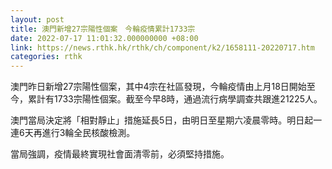 ```yaml
---
layout: post
title: 澳門新增27宗陽性個案　今輪疫情累計1733宗
date: 2022-07-17 11:01:32.000000000 +08:00
link: https://news.rthk.hk/rthk/ch/component/k2/1658111-20220717.htm
categories: rthk
---
```


澳門昨日新增27宗陽性個案，其中4宗在社區發現，今輪疫情由上月18日開始至今，累計有1733宗陽性個案。截至今早8時，通過流行病學調查共跟進21225人。

澳門當局決定將「相對靜止」措施延長5日，由明日至星期六凌晨零時。明日起一連6天再進行3輪全民核酸檢測。

當局強調，疫情最終實現社會面清零前，必須堅持措施。
